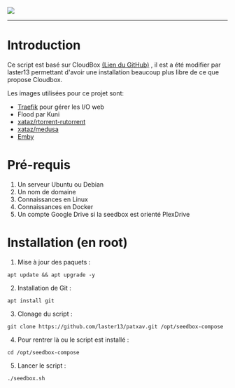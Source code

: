 
[![](https://img.shields.io/github/repo-size/laster13/patxav.svg?style=flat)](https://github.com/laster13/patxav)

--- 
# Introduction

Ce script est basé sur CloudBox [(Lien du GitHub)](https://github.com/Cloudbox/Cloudbox) , il est a été modifier par laster13 permettant d'avoir une installation beaucoup plus libre de ce que propose Cloudbox.

Les images utilisées pour ce projet sont:
* [Traefik](https://traefik.io/) pour gérer les I/O web
* Flood par Kuni
* [xataz/rtorrent-rutorrent](https://hub.docker.com/r/xataz/rtorrent-rutorrent/)  
* [xataz/medusa](https://hub.docker.com/r/xataz/medusa/)  
* [Emby](https://hub.docker.com/r/emby/embyserver/)  

# Pré-requis

1. Un serveur Ubuntu ou Debian
2. Un nom de domaine
3. Connaissances en Linux
4. Connaissances en Docker
5. Un compte Google Drive si la seedbox est orienté PlexDrive

# Installation (en root)

1. Mise à jour des paquets :
```
apt update && apt upgrade -y
```

2. Installation de Git :
```
apt install git
```

3. Clonage du script : 

```
git clone https://github.com/laster13/patxav.git /opt/seedbox-compose
```

4. Pour rentrer là ou le script est installé :

```
cd /opt/seedbox-compose 
```

5. Lancer le script : 

```
./seedbox.sh
```
